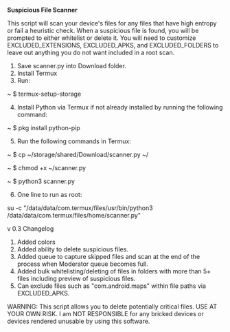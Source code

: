 ****Suspicious File Scanner****

This script will scan your device's files for any files that have high entropy or fail a heuristic check.  When a suspicious file is found, you will be prompted to either whitelist or delete it.  You will need to customize EXCLUDED_EXTENSIONS, EXCLUDED_APKS, and EXCLUDED_FOLDERS to leave out anything you do not want included in a root scan.

1) Save scanner.py into Download folder.
2) Install Termux
3) Run:

~ $ termux-setup-storage

4) Install Python via Termux if not already installed by running the following command:

~ $ pkg install python-pip

5) Run the following commands in Termux:

~ $ cp ~/storage/shared/Download/scanner.py ~/

~ $ chmod +x ~/scanner.py

~ $ python3 scanner.py

6) One line to run as root:

su -c "/data/data/com.termux/files/usr/bin/python3 /data/data/com.termux/files/home/scanner.py"


v 0.3 Changelog

1. Added colors
2. Added ability to delete suspicious files.
3. Added queue to capture skipped files and scan at the end of the process when Moderator queue becomes full.
4. Added bulk whitelisting/deleting of files in folders with more than 5+ files including preview of suspicious files.
5. Can exclude files such as "com.android.maps" within file paths via EXCLUDED_APKS.

WARNING: This script allows you to delete potentially critical files. USE AT YOUR OWN RISK. I am NOT RESPONSIBLE for any bricked devices or devices rendered unusable by using this software.
